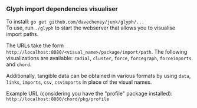 ### Glyph import dependencies visualiser

To install: `go get github.com/davecheney/junk/glyph/...`  
To use, run `./glyph` to start the webserver that allows you to visualise import paths.

The URLs take the form `http://localhost:8080/<visual_name>/package/import/path`. The following visualizations are available: `radial`, `cluster`, `force`, `forcegraph`, `forceimports` and `chord`.

Additionally, tangible data can be obtained in various formats by using `data`, `links`, `imports`, `csv`, `csvimports` in place of the visual names.

Example URL (considering you have the "profile" package installed):  
`http://localhost:8080/chord/pkg/profile`
